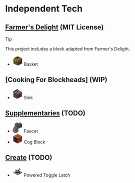 # Independent Tech

## [Farmer's Delight](https://github.com/vectorwing/FarmersDelight/tree/1.21) (MIT License)

> [!TIP]
> This project includes a block adapted from Farmer's Delight.

- ![](./docs/basket.png) Basket

## [Cooking For Blockheads] (WIP)

- ![](./docs/sink.png) Sink

## [Supplementaries](#) (TODO)

- ![](./docs/faucet.png) Faucet
- ![](./docs/cog_block.png) Cog Block

## [Create](#) (TODO)

- ![](./docs/powered_toggle_latch.png) Powered Toggle Latch